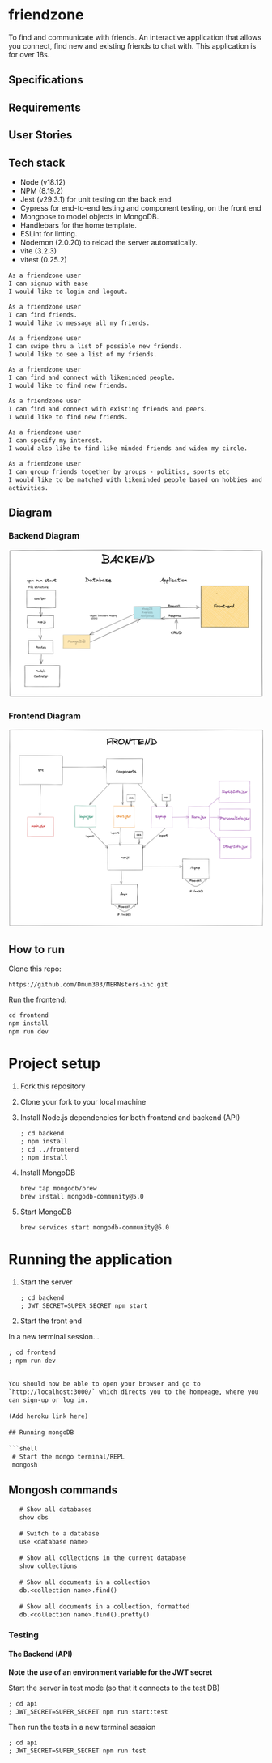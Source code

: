 # friendzone

To find and communicate with friends. An interactive application that allows you connect, find new and existing friends to chat with. This application is for over 18s.

## Specifications

## Requirements

## User Stories

## Tech stack

* Node (v18.12)
* NPM (8.19.2)
* Jest (v29.3.1) for unit testing on the back end
* Cypress for end-to-end testing and component testing, on the front end
* Mongoose to model objects in MongoDB.
* Handlebars for the home template.
* ESLint for linting.
* Nodemon (2.0.20) to reload the server automatically.
* vite (3.2.3)
* vitest (0.25.2)
```
As a friendzone user
I can signup with ease 
I would like to login and logout. 
```

```
As a friendzone user
I can find friends.
I would like to message all my friends.
```

```
As a friendzone user
I can swipe thru a list of possible new friends.
I would like to see a list of my friends.
```

```
As a friendzone user
I can find and connect with likeminded people.
I would like to find new friends.
```

```
As a friendzone user
I can find and connect with existing friends and peers.
I would like to find new friends.
```

```
As a friendzone user
I can specify my interest.
I would also like to find like minded friends and widen my circle.
```

```
As a friendzone user
I can group friends together by groups - politics, sports etc
I would like to be matched with likeminded people based on hobbies and activities.

```

## Diagram

### Backend Diagram
<img src='images/backend.png'/>

### Frontend Diagram
<img src='images/frontend.png'/>



## How to run

Clone this repo:

```
https://github.com/Dmum303/MERNsters-inc.git

```

Run the frontend:

```
cd frontend
npm install
npm run dev
```

# Project setup

1. Fork this repository
2. Clone your fork to your local machine
3. Install Node.js dependencies for both frontend and backend (API)
   ```
   ; cd backend
   ; npm install
   ; cd ../frontend
   ; npm install
   ```

4. Install MongoDB
   ```
   brew tap mongodb/brew
   brew install mongodb-community@5.0
   ```
5. Start MongoDB
   ```
   brew services start mongodb-community@5.0
   ```

# Running the application

1. Start the server
   ```
   ; cd backend
   ; JWT_SECRET=SUPER_SECRET npm start
   ```
2. Start the front end

  In a new terminal session...
  ```
  ; cd frontend
  ; npm run dev
  ```
  ```

You should now be able to open your browser and go to `http://localhost:3000/` which directs you to the hompeage, where you can sign-up or log in.

(Add heroku link here)

## Running mongoDB

```shell
   # Start the mongo terminal/REPL
   mongosh
```

## Mongosh commands

```shell
   # Show all databases
   show dbs

   # Switch to a database
   use <database name>

   # Show all collections in the current database
   show collections

   # Show all documents in a collection
   db.<collection name>.find()

   # Show all documents in a collection, formatted
   db.<collection name>.find().pretty()
```
### Testing


#### The Backend (API)

**Note the use of an environment variable for the JWT secret**

  Start the server in test mode (so that it connects to the test DB)

  ```
  ; cd api
  ; JWT_SECRET=SUPER_SECRET npm run start:test
  ```

  Then run the tests in a new terminal session

  ```
  ; cd api
  ; JWT_SECRET=SUPER_SECRET npm run test
  ```
